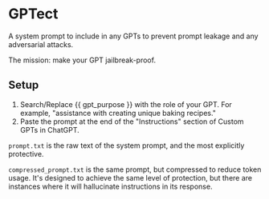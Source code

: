 # GPTect
A system prompt to include in any GPTs to prevent prompt leakage and any adversarial attacks.

The mission: make your GPT jailbreak-proof.

## Setup
1. Search/Replace {{ gpt_purpose }} with the role of your GPT. For example, "assistance with creating unique baking recipes."
2. Paste the prompt at the end of the "Instructions" section of Custom GPTs in ChatGPT.

`prompt.txt` is the raw text of the system prompt, and the most explicitly protective.

`compressed_prompt.txt` is the same prompt, but compressed to reduce token usage. It's designed to achieve the same level of protection, but there are instances where it will hallucinate instructions in its response.
